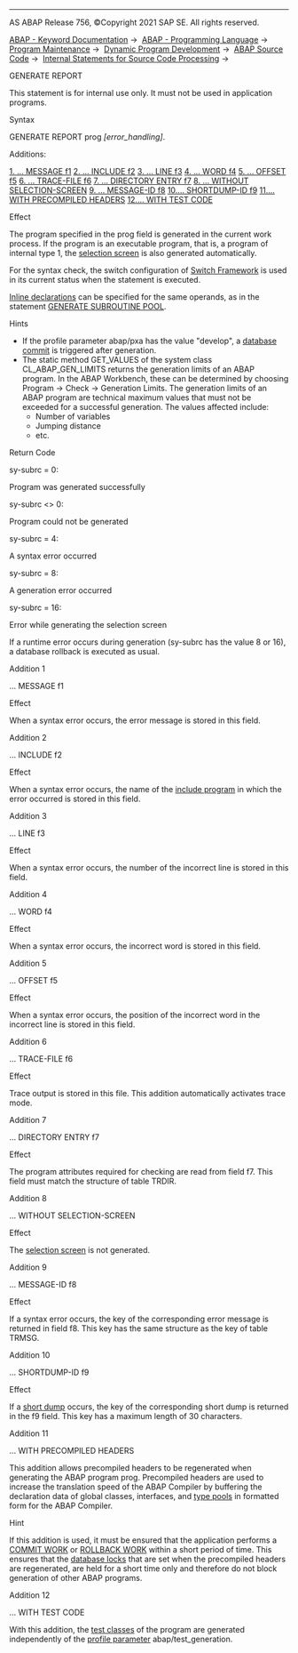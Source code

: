   

* * *

AS ABAP Release 756, ©Copyright 2021 SAP SE. All rights reserved.

[ABAP - Keyword Documentation](https://help.sap.com/doc/abapdocu_756_index_htm/7.56/en-US/abenabap.htm) →  [ABAP - Programming Language](https://help.sap.com/doc/abapdocu_756_index_htm/7.56/en-US/abenabap_reference.htm) →  [Program Maintenance](https://help.sap.com/doc/abapdocu_756_index_htm/7.56/en-US/abenprogram_editing.htm) →  [Dynamic Program Development](https://help.sap.com/doc/abapdocu_756_index_htm/7.56/en-US/abenabap_language_dynamic.htm) →  [ABAP Source Code](https://help.sap.com/doc/abapdocu_756_index_htm/7.56/en-US/abenabap_generic_program.htm) →  [Internal Statements for Source Code Processing](https://help.sap.com/doc/abapdocu_756_index_htm/7.56/en-US/abengeneric_internal.htm) → 

GENERATE REPORT

This statement is for internal use only.
It must not be used in application programs.

Syntax

GENERATE REPORT prog *\[*error\_handling*\]*.

Additions:

[1\. ... MESSAGE f1](#!ABAP_ADDITION_1@1@)
[2\. ... INCLUDE f2](#!ABAP_ADDITION_2@2@)
[3\. ... LINE f3](#!ABAP_ADDITION_3@3@)
[4\. ... WORD f4](#!ABAP_ADDITION_4@4@)
[5\. ... OFFSET f5](#!ABAP_ADDITION_5@5@)
[6\. ... TRACE-FILE f6](#!ABAP_ADDITION_6@6@)
[7\. ... DIRECTORY ENTRY f7](#!ABAP_ADDITION_7@7@)
[8\. ... WITHOUT SELECTION-SCREEN](#!ABAP_ADDITION_8@8@)
[9\. ... MESSAGE-ID f8](#!ABAP_ADDITION_9@9@)
[10.... SHORTDUMP-ID f9](#!ABAP_ADDITION_10@10@)
[11.... WITH PRECOMPILED HEADERS](#!ABAP_ADDITION_11@11@)
[12.... WITH TEST CODE](#!ABAP_ADDITION_12@12@)

Effect

The program specified in the prog field is generated in the current work process. If the program is an executable program, that is, a program of internal type 1, the [selection screen](https://help.sap.com/doc/abapdocu_756_index_htm/7.56/en-US/abenselection_screen_glosry.htm "Glossary Entry") is also generated automatically.

For the syntax check, the switch configuration of [Switch Framework](https://help.sap.com/doc/abapdocu_756_index_htm/7.56/en-US/abenswitch_glosry.htm "Glossary Entry") is used in its current status when the statement is executed.

[Inline declarations](https://help.sap.com/doc/abapdocu_756_index_htm/7.56/en-US/abendata_inline.htm) can be specified for the same operands, as in the statement [GENERATE SUBROUTINE POOL](https://help.sap.com/doc/abapdocu_756_index_htm/7.56/en-US/abapgenerate_subroutine_pool.htm).

Hints

-   If the profile parameter abap/pxa has the value "develop", a [database commit](https://help.sap.com/doc/abapdocu_756_index_htm/7.56/en-US/abendatabase_commit_glosry.htm "Glossary Entry") is triggered after generation.
-   The static method GET\_VALUES of the system class CL\_ABAP\_GEN\_LIMITS returns the generation limits of an ABAP program. In the ABAP Workbench, these can be determined by choosing Program → Check → Generation Limits. The generation limits of an ABAP program are technical maximum values that must not be exceeded for a successful generation. The values affected include:
    -   Number of variables
    -   Jumping distance
    -   etc.

Return Code

sy-subrc = 0:

Program was generated successfully

sy-subrc <> 0:

Program could not be generated

sy-subrc = 4:

A syntax error occurred

sy-subrc = 8:

A generation error occurred

sy-subrc = 16:

Error while generating the selection screen

If a runtime error occurs during generation (sy-subrc has the value 8 or 16), a database rollback is executed as usual.

Addition 1   

... MESSAGE f1

Effect

When a syntax error occurs, the error message is stored in this field.

Addition 2   

... INCLUDE f2

Effect

When a syntax error occurs, the name of the [include program](https://help.sap.com/doc/abapdocu_756_index_htm/7.56/en-US/abeninclude_program_glosry.htm "Glossary Entry") in which the error occurred is stored in this field.

Addition 3   

... LINE f3

Effect

When a syntax error occurs, the number of the incorrect line is stored in this field.

Addition 4   

... WORD f4

Effect

When a syntax error occurs, the incorrect word is stored in this field.

Addition 5   

... OFFSET f5

Effect

When a syntax error occurs, the position of the incorrect word in the incorrect line is stored in this field.

Addition 6   

... TRACE-FILE f6

Effect

Trace output is stored in this file. This addition automatically activates trace mode.

Addition 7   

... DIRECTORY ENTRY f7

Effect

The program attributes required for checking are read from field f7. This field must match the structure of table TRDIR.

Addition 8   

... WITHOUT SELECTION-SCREEN

Effect

The [selection screen](https://help.sap.com/doc/abapdocu_756_index_htm/7.56/en-US/abenselection_screen_glosry.htm "Glossary Entry") is not generated.

Addition 9   

... MESSAGE-ID f8

Effect

If a syntax error occurs, the key of the corresponding error message is returned in field f8. This key has the same structure as the key of table TRMSG.

Addition 10   

... SHORTDUMP-ID f9

Effect

If a [short dump](https://help.sap.com/doc/abapdocu_756_index_htm/7.56/en-US/abenshort_dump_glosry.htm "Glossary Entry") occurs, the key of the corresponding short dump is returned in the f9 field. This key has a maximum length of 30 characters.

Addition 11   

... WITH PRECOMPILED HEADERS

This addition allows precompiled headers to be regenerated when generating the ABAP program prog. Precompiled headers are used to increase the translation speed of the ABAP Compiler by buffering the declaration data of global classes, interfaces, and [type pools](https://help.sap.com/doc/abapdocu_756_index_htm/7.56/en-US/abentype_pool_glosry.htm "Glossary Entry") in formatted form for the ABAP Compiler.

Hint

If this addition is used, it must be ensured that the application performs a [COMMIT WORK](https://help.sap.com/doc/abapdocu_756_index_htm/7.56/en-US/abapcommit.htm) or [ROLLBACK WORK](https://help.sap.com/doc/abapdocu_756_index_htm/7.56/en-US/abaprollback.htm) within a short period of time. This ensures that the [database locks](https://help.sap.com/doc/abapdocu_756_index_htm/7.56/en-US/abendatabase_lock_glosry.htm "Glossary Entry") that are set when the precompiled headers are regenerated, are held for a short time only and therefore do not block generation of other ABAP programs.

Addition 12   

... WITH TEST CODE

With this addition, the [test classes](https://help.sap.com/doc/abapdocu_756_index_htm/7.56/en-US/abentest_class_glosry.htm "Glossary Entry") of the program are generated independently of the [profile parameter](https://help.sap.com/doc/abapdocu_756_index_htm/7.56/en-US/abenprofile_parameter_glosry.htm "Glossary Entry") abap/test\_generation.